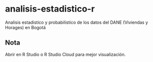 # analisis-estadistico-r
Analisis estadistico y probabilistico de los datos del DANE (Viviendas y Horages) en Bogotá

## Nota
Abrir en R Studio o R Studio Cloud para mejor visualización.
